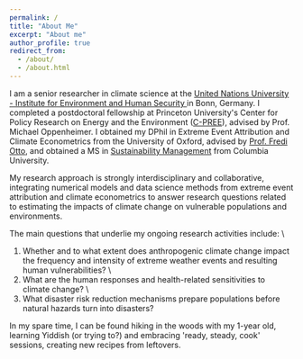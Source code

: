 ```yaml
---
permalink: /
title: "About Me"
excerpt: "About me"
author_profile: true
redirect_from: 
  - /about/
  - /about.html
---
```


I am a senior researcher in climate science at the <a href='https://ehs.unu.edu/' target="_blank">United Nations University - Institute for Environment and Human Security </a> in Bonn, Germany. I completed a postdoctoral fellowship at Princeton University's Center for Policy Research on Energy and the Environment (<a href='https://cpree.princeton.edu/people/lisa-thalheimer' target="_blank">C-PREE</a>), advised by Prof. Michael Oppenheimer. I obtained my DPhil  in Extreme Event Attribution and Climate Econometrics from the University of Oxford, advised by <a href='https://www.imperial.ac.uk/people/f.otto' target="_blank">Prof. Fredi Otto</a>, and obtained a MS in <a href='https://www.sustainability.ei.columbia.edu/' target="_blank">Sustainability Management</a> from Columbia University. 

My research approach is strongly interdisciplinary and collaborative, integrating numerical models and data science methods from extreme event attribution and climate econometrics to answer research questions related to estimating the impacts of climate change on vulnerable populations and environments. 

The main questions that underlie my ongoing research activities include: 
\
1)	Whether and to what extent does anthropogenic climate change impact the frequency and intensity of extreme weather events and resulting human vulnerabilities? 
\
2)	What are the human responses and health-related sensitivities to climate change? 
\
3)	What disaster risk reduction mechanisms prepare populations before natural hazards turn into disasters?

In my spare time, I can be found hiking in the woods with my 1-year old, learning Yiddish (or trying to?) and embracing 'ready, steady, cook' sessions, creating new recipes from leftovers. 